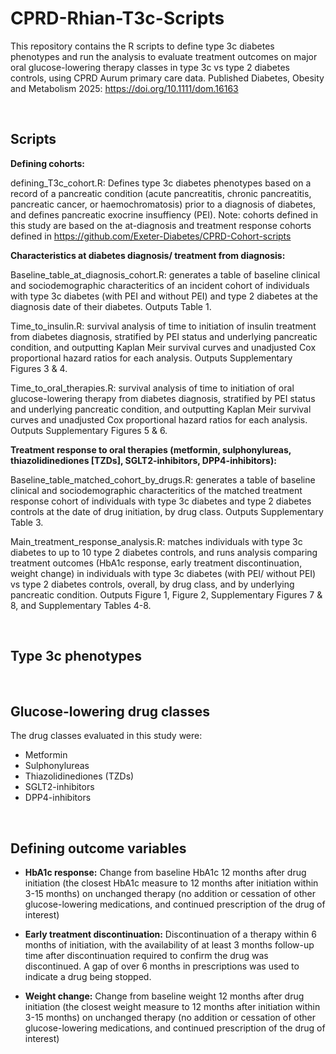 # CPRD-Rhian-T3c-Scripts
This repository contains the R scripts to define type 3c diabetes phenotypes and run the analysis to evaluate treatment outcomes on major oral glucose-lowering therapy classes in type 3c vs type 2 diabetes controls, using CPRD Aurum primary care data.
Published Diabetes, Obesity and Metabolism 2025: https://doi.org/10.1111/dom.16163

&nbsp;

## Scripts

**Defining cohorts:**

defining_T3c_cohort.R: Defines type 3c diabetes phenotypes based on a record of a pancreatic condition (acute pancreatitis, chronic pancreatitis, pancreatic cancer, or haemochromatosis) prior to a diagnosis of diabetes, and defines pancreatic exocrine insuffiency (PEI). 
Note: cohorts defined in this study are based on the at-diagnosis and treatment response cohorts defined in https://github.com/Exeter-Diabetes/CPRD-Cohort-scripts


**Characteristics at diabetes diagnosis/ treatment from diagnosis:**

Baseline_table_at_diagnosis_cohort.R: generates a table of baseline clinical and sociodemographic characteritics of an incident cohort of individuals with type 3c diabetes (with PEI and without PEI) and type 2 diabetes at the diagnosis date of their diabetes. Outputs Table 1.

Time_to_insulin.R: survival analysis of time to initiation of insulin treatment from diabetes diagnosis, stratified by PEI status and underlying pancreatic condition, and outputting Kaplan Meir survival curves and unadjusted Cox proportional hazard ratios for each analysis. Outputs Supplementary Figures 3 & 4.

Time_to_oral_therapies.R: survival analysis of time to initiation of oral glucose-lowering therapy from diabetes diagnosis, stratified by PEI status and underlying pancreatic condition, and outputting Kaplan Meir survival curves and unadjusted Cox proportional hazard ratios for each analysis. Outputs Supplementary Figures 5 & 6.


**Treatment response to oral therapies (metformin, sulphonylureas, thiazolidinediones [TZDs], SGLT2-inhibitors, DPP4-inhibitors):**

Baseline_table_matched_cohort_by_drugs.R: generates a table of baseline clinical and sociodemographic characteritics of the matched treatment response cohort of individuals with type 3c diabetes and type 2 diabetes controls at the date of drug initiation, by drug class. Outputs Supplementary Table 3.

Main_treatment_response_analysis.R: matches individuals with type 3c diabetes to up to 10 type 2 diabetes controls, and runs analysis comparing treatment outcomes (HbA1c response, early treatment discontinuation, weight change) in individuals with type 3c diabetes (with PEI/ without PEI) vs type 2 diabetes controls, overall, by drug class, and by underlying pancreatic condition. Outputs Figure 1, Figure 2, Supplementary Figures 7 & 8, and Supplementary Tables 4-8.

&nbsp;

## Type 3c phenotypes

&nbsp;

## Glucose-lowering drug classes

The drug classes evaluated in this study were:
* Metformin
* Sulphonylureas
* Thiazolidinediones (TZDs)
* SGLT2-inhibitors
* DPP4-inhibitors

&nbsp;

## Defining outcome variables

* **HbA1c response:** Change from baseline HbA1c 12 months after drug initiation (the closest HbA1c measure to 12 months after initiation within 3-15 months) on unchanged therapy (no addition or cessation of other glucose-lowering medications, and continued prescription of the drug of interest)

* **Early treatment discontinuation:** Discontinuation of a therapy within 6 months of initiation, with the availability of at least 3 months follow-up time after discontinuation required to confirm the drug was discontinued. A gap of over 6 months in prescriptions was used to indicate a drug being stopped.

* **Weight change:** Change from baseline weight 12 months after drug initiation (the closest weight measure to 12 months after initiation within 3-15 months) on unchanged therapy (no addition or cessation of other glucose-lowering medications, and continued prescription of the drug of interest)

&nbsp;
